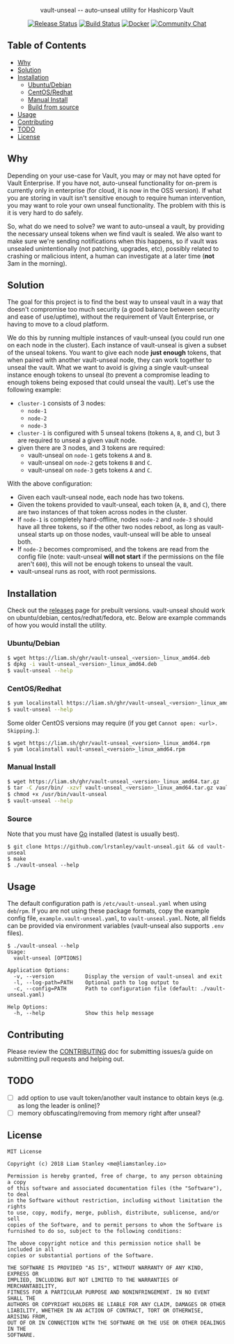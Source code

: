<p align="center">vault-unseal -- auto-unseal utility for Hashicorp Vault</p>
<p align="center">
  <a href="https://github.com/lrstanley/vault-unseal/releases"><img src="https://github.com/lrstanley/vault-unseal/workflows/release/badge.svg" alt="Release Status"></a>
  <a href="https://github.com/lrstanley/vault-unseal/actions"><img src="https://github.com/lrstanley/vault-unseal/workflows/build/badge.svg" alt="Build Status"></a>
  <a href="https://hub.docker.com/r/lrstanley/vault-unseal/tags"><img src="https://img.shields.io/badge/Docker-lrstanley%2Fvault-unseal%3Alatest-blue.svg" alt="Docker"></a>
  <a href="https://liam.sh/chat"><img src="https://img.shields.io/badge/Community-Chat%20with%20us-green.svg" alt="Community Chat"></a>
</p>

## Table of Contents
- [Why](#why)
- [Solution](#solution)
- [Installation](#installation)
  - [Ubuntu/Debian](#ubuntudebian)
  - [CentOS/Redhat](#centosredhat)
  - [Manual Install](#manual-install)
  - [Build from source](#build-from-source)
- [Usage](#usage)
- [Contributing](#contributing)
- [TODO](#todo)
- [License](#license)

## Why

Depending on your use-case for Vault, you may or may not have opted for Vault
Enterprise. If you have not, auto-unseal functionality for on-prem is currently
only in enterprise (for cloud, it is now in the OSS version). If what you are
storing in vault isn't sensitive enough to require human intervention, you may
want to role your own unseal functionality. The problem with this is it is very
hard to do safely.

So, what do we need to solve? we want to auto-unseal a vault, by providing the
necessary unseal tokens when we find vault is sealed. We also want to make sure
we're sending notifications when this happens, so if vault was unsealed
unintentionally (not patching, upgrades, etc), possibly related to crashing or
malicious intent, a human can investigate at a later time (**not** 3am in the
morning).

## Solution

The goal for this project is to find the best way to unseal vault in a way that
doesn't compromise too much security (a good balance between security and ease of
use/uptime), without the requirement of Vault Enterprise, or having to move to a
cloud platform.

We do this by running multiple instances of vault-unseal (you could run one
on each node in the cluster). Each instance of vault-unseal is given a subset
of the unseal tokens. You want to give each node **just enough** tokens, that
when paired with another vault-unseal node, they can work together to unseal the
vault. What we want to avoid is giving a single vault-unseal instance enough
tokens to unseal (to prevent a compromise leading to enough tokens being exposed
that could unseal the vault). Let's use the following example:

   * `cluster-1` consists of 3 nodes:
      * `node-1`
      * `node-2`
      * `node-3`
   * `cluster-1` is configured with 5 unseal tokens (tokens `A`, `B`, and `C`), but
   3 are required to unseal a given vault node.
   * given there are 3 nodes, and 3 tokens are required:
      * vault-unseal on `node-1` gets tokens `A` and `B`.
      * vault-unseal on `node-2` gets tokens `B` and `C`.
      * vault-unseal on `node-3` gets tokens `A` and `C`.

With the above configuration:
   * Given each vault-unseal node, each node has two tokens.
   * Given the tokens provided to vault-unseal, each token (`A`, `B`, and `C`), there
   are two instances of that token across nodes in the cluster.
   * If `node-1` is completely hard-offline, nodes `node-2` and `node-3` should have
   all three tokens, so if the other two nodes reboot, as long as vault-unseal starts
   up on those nodes, vault-unseal will be able to unseal both.
   * If `node-2` becomes compromised, and the tokens are read from the config
   file (note: vault-unseal **will not start** if the permissions on the file aren't
   `600`), this will not be enough tokens to unseal the vault.
   * vault-unseal runs as root, with root permissions.

## Installation

Check out the [releases](https://github.com/lrstanley/vault-unseal/releases)
page for prebuilt versions. vault-unseal should work on ubuntu/debian,
centos/redhat/fedora, etc. Below are example commands of how you would install
the utility.

### Ubuntu/Debian

```bash
$ wget https://liam.sh/ghr/vault-unseal_<version>_linux_amd64.deb
$ dpkg -i vault-unseal_<version>_linux_amd64.deb
$ vault-unseal --help
```

### CentOS/Redhat

```bash
$ yum localinstall https://liam.sh/ghr/vault-unseal_<version>_linux_amd64.rpm
$ vault-unseal --help
```

Some older CentOS versions may require (if you get `Cannot open: <url>. Skipping.`):

```console
$ wget https://liam.sh/ghr/vault-unseal_<version>_linux_amd64.rpm
$ yum localinstall vault-unseal_<version>_linux_amd64.rpm
```

### Manual Install

```bash
$ wget https://liam.sh/ghr/vault-unseal_<version>_linux_amd64.tar.gz
$ tar -C /usr/bin/ -xzvf vault-unseal_<version>_linux_amd64.tar.gz vault-unseal
$ chmod +x /usr/bin/vault-unseal
$ vault-unseal --help
```

### Source

Note that you must have [Go](https://golang.org/doc/install) installed (latest is usually best).

    $ git clone https://github.com/lrstanley/vault-unseal.git && cd vault-unseal
    $ make
    $ ./vault-unseal --help

## Usage

The default configuration path is `/etc/vault-unseal.yaml` when using `deb`/`rpm`.
If you are not using these package formats, copy the example config file,
`example.vault-unseal.yaml`, to `vault-unseal.yaml`. Note, all fields can be provided
via environment variables (vault-unseal also supports `.env` files).

```
$ ./vault-unseal --help
Usage:
  vault-unseal [OPTIONS]

Application Options:
  -v, --version          Display the version of vault-unseal and exit
  -l, --log-path=PATH    Optional path to log output to
  -c, --config=PATH      Path to configuration file (default: ./vault-unseal.yaml)

Help Options:
  -h, --help             Show this help message
```

## Contributing

Please review the [CONTRIBUTING](CONTRIBUTING.md) doc for submitting issues/a guide
on submitting pull requests and helping out.

## TODO

 - [ ] add option to use vault token/another vault instance to obtain keys (e.g. as long the leader is online)?
 - [ ] memory obfuscating/removing from memory right after unseal?

## License

```
MIT License

Copyright (c) 2018 Liam Stanley <me@liamstanley.io>

Permission is hereby granted, free of charge, to any person obtaining a copy
of this software and associated documentation files (the "Software"), to deal
in the Software without restriction, including without limitation the rights
to use, copy, modify, merge, publish, distribute, sublicense, and/or sell
copies of the Software, and to permit persons to whom the Software is
furnished to do so, subject to the following conditions:

The above copyright notice and this permission notice shall be included in all
copies or substantial portions of the Software.

THE SOFTWARE IS PROVIDED "AS IS", WITHOUT WARRANTY OF ANY KIND, EXPRESS OR
IMPLIED, INCLUDING BUT NOT LIMITED TO THE WARRANTIES OF MERCHANTABILITY,
FITNESS FOR A PARTICULAR PURPOSE AND NONINFRINGEMENT. IN NO EVENT SHALL THE
AUTHORS OR COPYRIGHT HOLDERS BE LIABLE FOR ANY CLAIM, DAMAGES OR OTHER
LIABILITY, WHETHER IN AN ACTION OF CONTRACT, TORT OR OTHERWISE, ARISING FROM,
OUT OF OR IN CONNECTION WITH THE SOFTWARE OR THE USE OR OTHER DEALINGS IN THE
SOFTWARE.
```
